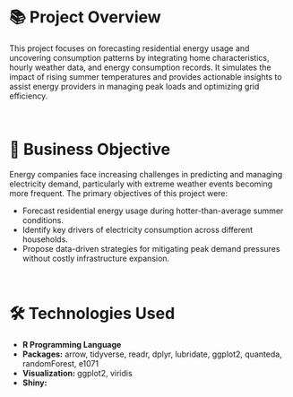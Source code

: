 <h1>📚 Project Overview</h1>
<p>This project focuses on forecasting residential energy usage and uncovering consumption patterns by integrating home characteristics, hourly weather data, and energy consumption records.
It simulates the impact of rising summer temperatures and provides actionable insights to assist energy providers in managing peak loads and optimizing grid efficiency.</p>
<br>

<h1>🎯 Business Objective</h1>
<p>Energy companies face increasing challenges in predicting and managing electricity demand, particularly with extreme weather events becoming more frequent. The primary objectives of this project were:
  <ul>
    <li>Forecast residential energy usage during hotter-than-average summer conditions.</li>
    <li>Identify key drivers of electricity consumption across different households.</li>
    <li>Propose data-driven strategies for mitigating peak demand pressures without costly infrastructure expansion.</li>
  </ul></p>

 <br>
 <h1>🛠 Technologies Used</h1>
 <ul>
   <li><b>R Programming Language</b></li>
   <li><b>Packages:</b> arrow, tidyverse, readr, dplyr, lubridate, ggplot2, quanteda, randomForest, e1071</li>
   <li><b>Visualization:</b> ggplot2, viridis</li>
   <li><b>Shiny:</b> </li>
 </ul>
